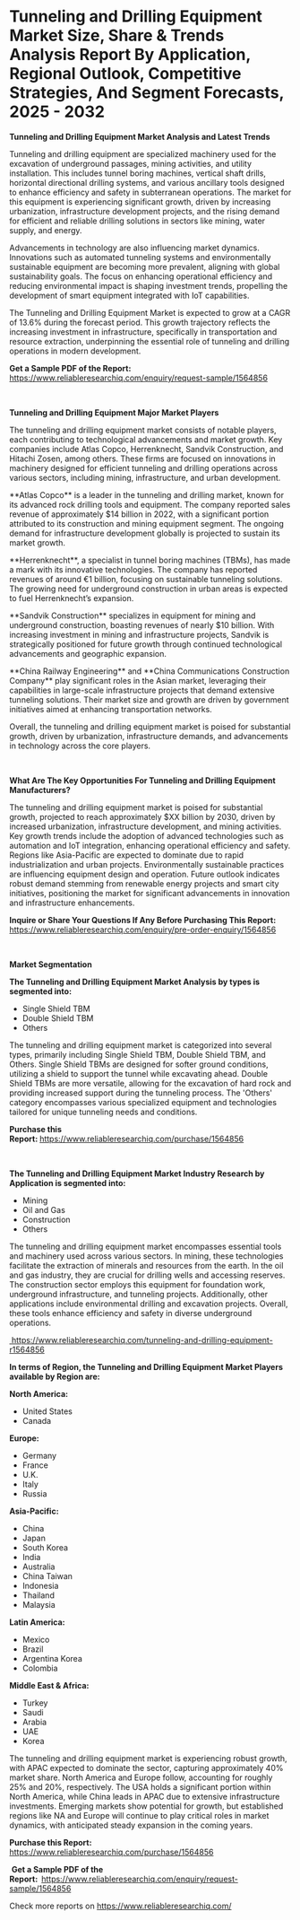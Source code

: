 <p><h1>Tunneling and Drilling Equipment Market Size, Share & Trends Analysis Report By Application, Regional Outlook, Competitive Strategies, And Segment Forecasts, 2025 - 2032</h1></p><p><strong>Tunneling and Drilling Equipment Market Analysis and Latest Trends</strong></p>
<p><p>Tunneling and drilling equipment are specialized machinery used for the excavation of underground passages, mining activities, and utility installation. This includes tunnel boring machines, vertical shaft drills, horizontal directional drilling systems, and various ancillary tools designed to enhance efficiency and safety in subterranean operations. The market for this equipment is experiencing significant growth, driven by increasing urbanization, infrastructure development projects, and the rising demand for efficient and reliable drilling solutions in sectors like mining, water supply, and energy. </p><p>Advancements in technology are also influencing market dynamics. Innovations such as automated tunneling systems and environmentally sustainable equipment are becoming more prevalent, aligning with global sustainability goals. The focus on enhancing operational efficiency and reducing environmental impact is shaping investment trends, propelling the development of smart equipment integrated with IoT capabilities. </p><p>The Tunneling and Drilling Equipment Market is expected to grow at a CAGR of 13.6% during the forecast period. This growth trajectory reflects the increasing investment in infrastructure, specifically in transportation and resource extraction, underpinning the essential role of tunneling and drilling operations in modern development.</p></p>
<p><strong>Get a Sample PDF of the Report:&nbsp;</strong> <a href="https://www.reliableresearchiq.com/enquiry/request-sample/1564856?utm_campaign=2460&utm_medium=2&utm_source=Github&utm_content=ia&utm_term=25022025&utm_id=tunneling-and-drilling-equipment">https://www.reliableresearchiq.com/enquiry/request-sample/1564856</a></p>
<p>&nbsp;</p>
<p><strong>Tunneling and Drilling Equipment Major Market Players</strong></p>
<p><p>The tunneling and drilling equipment market consists of notable players, each contributing to technological advancements and market growth. Key companies include Atlas Copco, Herrenknecht, Sandvik Construction, and Hitachi Zosen, among others. These firms are focused on innovations in machinery designed for efficient tunneling and drilling operations across various sectors, including mining, infrastructure, and urban development.</p><p>**Atlas Copco** is a leader in the tunneling and drilling market, known for its advanced rock drilling tools and equipment. The company reported sales revenue of approximately $14 billion in 2022, with a significant portion attributed to its construction and mining equipment segment. The ongoing demand for infrastructure development globally is projected to sustain its market growth.</p><p>**Herrenknecht**, a specialist in tunnel boring machines (TBMs), has made a mark with its innovative technologies. The company has reported revenues of around €1 billion, focusing on sustainable tunneling solutions. The growing need for underground construction in urban areas is expected to fuel Herrenknecht’s expansion.</p><p>**Sandvik Construction** specializes in equipment for mining and underground construction, boasting revenues of nearly $10 billion. With increasing investment in mining and infrastructure projects, Sandvik is strategically positioned for future growth through continued technological advancements and geographic expansion.</p><p>**China Railway Engineering** and **China Communications Construction Company** play significant roles in the Asian market, leveraging their capabilities in large-scale infrastructure projects that demand extensive tunneling solutions. Their market size and growth are driven by government initiatives aimed at enhancing transportation networks.</p><p>Overall, the tunneling and drilling equipment market is poised for substantial growth, driven by urbanization, infrastructure demands, and advancements in technology across the core players.</p></p>
<p>&nbsp;</p>
<p><strong>What Are The Key Opportunities For Tunneling and Drilling Equipment Manufacturers?</strong></p>
<p><p>The tunneling and drilling equipment market is poised for substantial growth, projected to reach approximately $XX billion by 2030, driven by increased urbanization, infrastructure development, and mining activities. Key growth trends include the adoption of advanced technologies such as automation and IoT integration, enhancing operational efficiency and safety. Regions like Asia-Pacific are expected to dominate due to rapid industrialization and urban projects. Environmentally sustainable practices are influencing equipment design and operation. Future outlook indicates robust demand stemming from renewable energy projects and smart city initiatives, positioning the market for significant advancements in innovation and infrastructure enhancements.</p></p>
<p><strong>Inquire or Share Your Questions If Any Before Purchasing This Report:</strong> <a href="https://www.reliableresearchiq.com/enquiry/pre-order-enquiry/1564856?utm_campaign=2460&utm_medium=2&utm_source=Github&utm_content=ia&utm_term=25022025&utm_id=tunneling-and-drilling-equipment">https://www.reliableresearchiq.com/enquiry/pre-order-enquiry/1564856</a></p>
<p>&nbsp;</p>
<p><strong>Market Segmentation</strong></p>
<p><strong>The Tunneling and Drilling Equipment Market Analysis by types is segmented into:</strong></p>
<p><ul><li>Single Shield TBM</li><li>Double Shield TBM</li><li>Others</li></ul></p>
<p><p>The tunneling and drilling equipment market is categorized into several types, primarily including Single Shield TBM, Double Shield TBM, and Others. Single Shield TBMs are designed for softer ground conditions, utilizing a shield to support the tunnel while excavating ahead. Double Shield TBMs are more versatile, allowing for the excavation of hard rock and providing increased support during the tunneling process. The 'Others' category encompasses various specialized equipment and technologies tailored for unique tunneling needs and conditions.</p></p>
<p><strong>Purchase this Report:&nbsp;</strong><a href="https://www.reliableresearchiq.com/purchase/1564856?utm_campaign=2460&utm_medium=2&utm_source=Github&utm_content=ia&utm_term=25022025&utm_id=tunneling-and-drilling-equipment">https://www.reliableresearchiq.com/purchase/1564856</a></p>
<p>&nbsp;</p>
<p><strong>The Tunneling and Drilling Equipment Market Industry Research by Application is segmented into:</strong></p>
<p><ul><li>Mining</li><li>Oil and Gas</li><li>Construction</li><li>Others</li></ul></p>
<p><p>The tunneling and drilling equipment market encompasses essential tools and machinery used across various sectors. In mining, these technologies facilitate the extraction of minerals and resources from the earth. In the oil and gas industry, they are crucial for drilling wells and accessing reserves. The construction sector employs this equipment for foundation work, underground infrastructure, and tunneling projects. Additionally, other applications include environmental drilling and excavation projects. Overall, these tools enhance efficiency and safety in diverse underground operations.</p></p>
<p><a href="https://www.reliableresearchiq.com/tunneling-and-drilling-equipment-r1564856?utm_campaign=2460&utm_medium=2&utm_source=Github&utm_content=ia&utm_term=25022025&utm_id=tunneling-and-drilling-equipment">&nbsp;https://www.reliableresearchiq.com/tunneling-and-drilling-equipment-r1564856</a></p>
<p><strong>In terms of Region, the Tunneling and Drilling Equipment Market Players available by Region are:</strong></p>
<p>
    <p> <strong> North America: </strong>
        <ul>
            <li>United States</li>
            <li>Canada</li>
        </ul>
        </p> 
    <p> <strong> Europe: </strong>
        <ul>
            <li>Germany</li>
            <li>France</li>
            <li>U.K.</li>
            <li>Italy</li>
            <li>Russia</li>
        </ul>
        </p> 
    <p> <strong> Asia-Pacific: </strong>
        <ul>
            <li>China</li>
            <li>Japan</li>
            <li>South Korea</li>
            <li>India</li>
            <li>Australia</li>
            <li>China Taiwan</li>
            <li>Indonesia</li>
            <li>Thailand</li>
            <li>Malaysia</li>
        </ul>
        </p> 
    <p> <strong> Latin America: </strong>
        <ul>
            <li>Mexico</li>
            <li>Brazil</li>
            <li>Argentina Korea</li>
            <li>Colombia</li>
        </ul>
        </p> 
    <p> <strong> Middle East & Africa: </strong>
        <ul>
            <li>Turkey</li>
            <li>Saudi</li>
            <li>Arabia</li>
            <li>UAE</li>
            <li>Korea</li>
        </ul>
    </p>
    </p>
<p><p>The tunneling and drilling equipment market is experiencing robust growth, with APAC expected to dominate the sector, capturing approximately 40% market share. North America and Europe follow, accounting for roughly 25% and 20%, respectively. The USA holds a significant portion within North America, while China leads in APAC due to extensive infrastructure investments. Emerging markets show potential for growth, but established regions like NA and Europe will continue to play critical roles in market dynamics, with anticipated steady expansion in the coming years.</p></p>
<p><strong>Purchase this Report: </strong><a href="https://www.reliableresearchiq.com/purchase/1564856?utm_campaign=2460&utm_medium=2&utm_source=Github&utm_content=ia&utm_term=25022025&utm_id=tunneling-and-drilling-equipment">https://www.reliableresearchiq.com/purchase/1564856</a></p>
<p>&nbsp;<strong>Get a Sample PDF of the Report:&nbsp;&nbsp;</strong><a href="https://www.reliableresearchiq.com/enquiry/request-sample/1564856?utm_campaign=2460&utm_medium=2&utm_source=Github&utm_content=ia&utm_term=25022025&utm_id=tunneling-and-drilling-equipment">https://www.reliableresearchiq.com/enquiry/request-sample/1564856</a></p>
<p><strong></strong></p>
<p>Check more reports on <a href="https://www.reliableresearchiq.com/?utm_campaign=2460&utm_medium=2&utm_source=Github&utm_content=ia&utm_term=25022025&utm_id=tunneling-and-drilling-equipment">https://www.reliableresearchiq.com/</a></p>